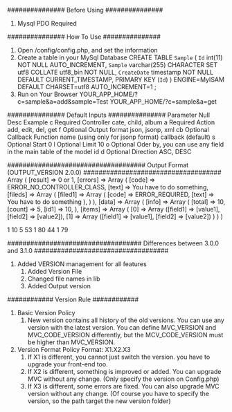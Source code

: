 ###############
Before Using
###############
1) Mysql PDO Required

###############
How To Use
###############
1) Open /config/config.php, and set the information
2) Create a table in your MySql Database
CREATE TABLE `Sample` (
`Id` int(11) NOT NULL AUTO_INCREMENT,
`Sample` varchar(255) CHARACTER SET utf8 COLLATE utf8_bin NOT NULL,
`CreateDate` timestamp NOT NULL DEFAULT CURRENT_TIMESTAMP,
PRIMARY KEY (`Id`)
) ENGINE=MyISAM DEFAULT CHARSET=utf8 AUTO_INCREMENT=1 ;
3) Run on Your Browser
YOUR_APP_HOME/?c=sample&a=add&sample=Test
YOUR_APP_HOME/?c=sample&a=get

###############
Default Inputs
###############
Parameter	 Null	 Desc	 Example
c	 Required	 Controller	 cate, child, album
a	 Required	 Action	 add, edit, del, get
f	 Optional	 Output format	 json, jsonp, xml
cb	 Optional	 Callback Function name (using only for jsonp format)	 callback (default)
s	 Optional	 Start	 0
l	 Optional	 Limit	 10
o	 Optional	 Oder by, you can use any field in the main table of the model	 id
d	 Optional	 Direction	 ASC, DESC

####################################
Output Format (OUTPUT_VERSION 2.0.0)
####################################
Array
(
  [result] => 0 or 1,
  [errors] => Array
      (
          [code] => ERROR_NO_CONTROLLER_CLASS,
          [text] => You have to do something,
          [fileds] => Array
             (
                 [filed1] => Array
                     (
                          [code] => ERROR_REQUIRED,
                          [text] => You have to do something
                     ),
             )
      ),
  [data] => Array
      (
          [info] => Array
             (
                  [total] => 10,
                  [count] => 5,
                  [id1] => 10,
             ),
          [items] => Array
             (
                 [0] => Array ([field1] => [value1], [field2] => [value2]),
                 [1] => Array ([field1] => [value1], [field2] => [value2])
             )
      )
)

<?xml version="1.0"?>
<root>
   <result>1</result>
   <data>
       <info>
           <total>10</total>
           <count>5</count>
       </info>
       <items>
           <item>
               <id>53</id>
               <userid>1</userid>
               <listid>80</listid>
           </item>
           <item>
               <id>44</id>
               <userid>1</userid>
               <listid>79</listid>
           </item>
       </items>
   </data>
</root>

###################################
Differences between 3.0.0 and 3.1.0
###################################
1. Added VERSION management for all features
    1) Added Version File
    2) Changed file names in lib
    3) Added Output version

############
Version Rule
############
1. Basic Version Policy
    1) New version contains all history of the old versions.
       You can use any version with the latest version.
       You can define MVC_VERSION and MVC_CODE_VERSION differently, but the MCV_CODE_VERSION must be higher than MVC_VERSION.
2. Version Format Policy
    Format: X1.X2.X3
    1) If X1 is different, you cannot just switch the version. you have to upgrade your front-end too.
    2) If X2 is different, something is improved or added. You can upgrade MVC without any change.
       (Only specify the version on Config.php)
    3) If X3 is different, some errors are fixed. You can also upgrade MVC version without any change.
       (Of course you have to specify the version, so the path target the new version folder)
